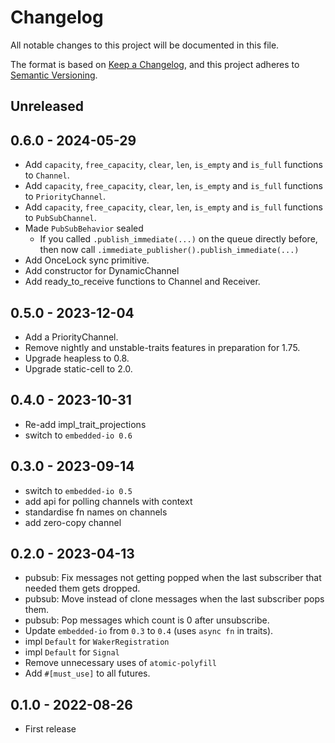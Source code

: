 # Changelog

All notable changes to this project will be documented in this file.

The format is based on [Keep a Changelog](https://keepachangelog.com/en/1.0.0/),
and this project adheres to [Semantic Versioning](https://semver.org/spec/v2.0.0.html).

## Unreleased

## 0.6.0 - 2024-05-29

- Add `capacity`, `free_capacity`, `clear`, `len`, `is_empty` and `is_full` functions to `Channel`.
- Add `capacity`, `free_capacity`, `clear`, `len`, `is_empty` and `is_full` functions to `PriorityChannel`.
- Add `capacity`, `free_capacity`, `clear`, `len`, `is_empty` and `is_full` functions to `PubSubChannel`.
- Made `PubSubBehavior` sealed
  - If you called `.publish_immediate(...)` on the queue directly before, then now call `.immediate_publisher().publish_immediate(...)`
- Add OnceLock sync primitive.
- Add constructor for DynamicChannel
- Add ready_to_receive functions to Channel and Receiver.

## 0.5.0 - 2023-12-04

- Add a PriorityChannel.
- Remove nightly and unstable-traits features in preparation for 1.75.
- Upgrade heapless to 0.8.
- Upgrade static-cell to 2.0.

## 0.4.0 - 2023-10-31

- Re-add impl_trait_projections
- switch to `embedded-io 0.6`

## 0.3.0 - 2023-09-14

- switch to `embedded-io 0.5`
- add api for polling channels with context
- standardise fn names on channels
- add zero-copy channel

## 0.2.0 - 2023-04-13

- pubsub: Fix messages not getting popped when the last subscriber that needed them gets dropped.
- pubsub: Move instead of clone messages when the last subscriber pops them.
- pubsub: Pop messages which count is 0 after unsubscribe.
- Update `embedded-io` from `0.3` to `0.4` (uses `async fn` in traits).
- impl `Default` for `WakerRegistration`
- impl `Default` for `Signal`
- Remove unnecessary uses of `atomic-polyfill`
- Add `#[must_use]` to all futures.

## 0.1.0 - 2022-08-26

- First release
